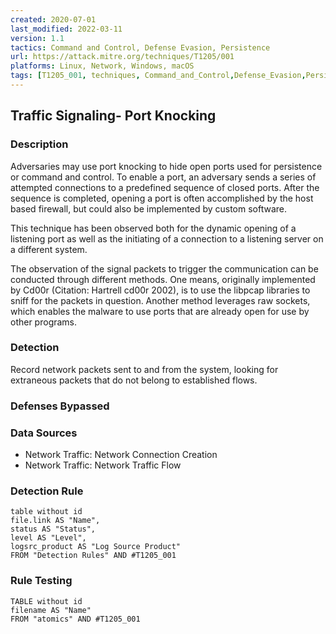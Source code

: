 ```yaml
---
created: 2020-07-01
last_modified: 2022-03-11
version: 1.1
tactics: Command and Control, Defense Evasion, Persistence
url: https://attack.mitre.org/techniques/T1205/001
platforms: Linux, Network, Windows, macOS
tags: [T1205_001, techniques, Command_and_Control,Defense_Evasion,Persistence]
---
```


## Traffic Signaling- Port Knocking

### Description

Adversaries may use port knocking to hide open ports used for persistence or command and control. To enable a port, an adversary sends a series of attempted connections to a predefined sequence of closed ports. After the sequence is completed, opening a port is often accomplished by the host based firewall, but could also be implemented by custom software.

This technique has been observed both for the dynamic opening of a listening port as well as the initiating of a connection to a listening server on a different system.

The observation of the signal packets to trigger the communication can be conducted through different methods. One means, originally implemented by Cd00r (Citation: Hartrell cd00r 2002), is to use the libpcap libraries to sniff for the packets in question. Another method leverages raw sockets, which enables the malware to use ports that are already open for use by other programs.

### Detection

Record network packets sent to and from the system, looking for extraneous packets that do not belong to established flows.

### Defenses Bypassed



### Data Sources

  - Network Traffic: Network Connection Creation
  -  Network Traffic: Network Traffic Flow
### Detection Rule

```dataview
table without id
file.link AS "Name",
status AS "Status",
level AS "Level",
logsrc_product AS "Log Source Product"
FROM "Detection Rules" AND #T1205_001
```

### Rule Testing

```dataview
TABLE without id
filename AS "Name"
FROM "atomics" AND #T1205_001
```
